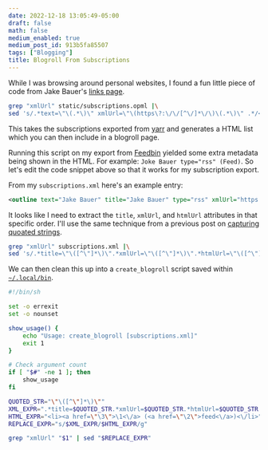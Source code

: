 ```yaml
---
date: 2022-12-18 13:05:49-05:00
draft: false
math: false
medium_enabled: true
medium_post_id: 913b5fa85507
tags: ["Blogging"]
title: Blogroll From Subscriptions
---
```


While I was browsing around personal websites, I found a fun little piece of code from Jake Bauer's [links page](https://www.paritybit.ca/links). 

```bash
grep "xmlUrl" static/subscriptions.opml |\
sed 's/.*text=\"\(.*\)\" xmlUrl=\"\(https\?:\/\/[^\/]*\/\)\(.*\)\" .*/<li><a href=\"\2\">\1<\/a> (<a href=\"\2\3\">feed<\/a>)<\/li>/g'
```

This takes the subscriptions exported from [yarr](https://github.com/nkanaev/yarr) and generates a HTML list which you can then include in a blogroll page.

Running this script on my export from [Feedbin](https://feedbin.com/) yielded some extra metadata being shown in the HTML.  For example: `Joke Bauer type="rss" (Feed)`. So let's edit the code snippet above so that it works for my subscription export.

From my `subscriptions.xml` here's an example entry:

```xml
<outline text="Jake Bauer" title="Jake Bauer" type="rss" xmlUrl="https://www.paritybit.ca/feed.xml" htmlUrl="https://www.paritybit.ca/"/>
```

It looks like I need to extract the `title`, `xmlUrl`, and `htmlUrl` attributes in that specific order. I'll use the same technique from a previous post on [capturing quoated strings](/capturing-quoted-string-sed).

```bash
grep "xmlUrl" subscriptions.xml |\
sed 's/.*title=\"\([^\"]*\)\".*xmlUrl=\"\([^\"]*\)\".*htmlUrl=\"\([^\"]*\)\".*/<li><a href=\"\3\">\1<\/a> (<a href=\"\2\">feed<\/a>)<\/li>/g'
```

We can then clean this up into a `create_blogroll` script saved within [`~/.local/bin`](/blog/customexec/).

```bash
#!/bin/sh

set -o errexit
set -o nounset

show_usage() {
    echo "Usage: create_blogroll [subscriptions.xml]"
    exit 1
}

# Check argument count
if [ "$#" -ne 1 ]; then
    show_usage
fi

QUOTED_STR="\"\([^\"]*\)\""
XML_EXPR=".*title=$QUOTED_STR.*xmlUrl=$QUOTED_STR.*htmlUrl=$QUOTED_STR.*"
HTML_EXPR="<li><a href=\"\3\">\1<\/a> (<a href=\"\2\">feed<\/a>)<\/li>"
REPLACE_EXPR="s/$XML_EXPR/$HTML_EXPR/g"

grep "xmlUrl" "$1" | sed "$REPLACE_EXPR"
```